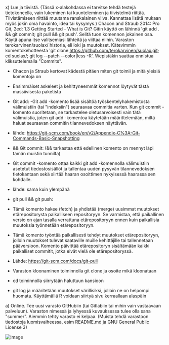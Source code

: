 x) Lue ja tiivistä. (Tässä x-alakohdassa ei tarvitse tehdä testejä tietokoneella, vain lukeminen tai kuunteleminen ja tiivistelmä riittää. Tiivistämiseen riittää muutama ranskalainen viiva. Kannattaa lisätä mukaan myös jokin oma havainto, idea tai kysymys.)
Chacon and Straub 2014: Pro Git, 2ed: 1.3 Getting Started - What is Git?
Gitin käyttö on lähinnä 'git add . && git commit; git pull && git push'. Selitä tuon komennon jokainen osa. Käytä apuna itse valitsemiasi lähteitä ja viittaa niihin.
Varaston terokarvinen/suolax/ historia, eli loki ja muutokset. Kätevimmin komentokehotteesta 'git clone https://github.com/terokarvinen/suolax.git; cd suolax/; git log --patch --color|less -R'. Wepistäkin saattaa onnistua kliksuttelemalla "Commits".

- Chacon ja Straub kertovat kädestä pitäen miten git toimii ja mitä yleisiä komentoja on
- Ensimmäiset askeleet ja kehittyneemmät komennot löytyvät tästä massiivisesta paketista


- Git add:
-Git add -komento lisää sisältöä työskentelyhakemistosta välimuistiin (tai "indeksiin") seuraavaa commitia varten. Kun git commit -komento suoritetaan, se tarkastelee oletusarvoisesti vain tätä välimuistia, joten git add -komentoa käytetään määrittelemään, miltä haluat seuraavan commitin tilannevedoksen näyttävän.
-   lähde: https://git-scm.com/book/en/v2/Appendix-C%3A-Git-Commands-Basic-Snapshotting

-   && Git commit:  (&& tarkastaa että edellinen komento on mennyt läpi tämän muistin tunnilta)
-   Git commit -komento ottaa kaikki git add -komennolla välimuistiin asetetut tiedostosisällöt ja tallentaa uuden pysyvän tilannevedoksen tietokantaan sekä siirtää haaran osoittimen nykyisessä haarassa sen kohdalle.
-   lähde: sama kuin ylempänä

-   git pull && git push:
-   Tämä komento hakee (fetch) ja yhdistää (merge) uusimmat muutokset etärepositorysta paikalliseen repositoryyn. Se varmistaa, että paikallinen versio on ajan tasalla verrattuna etärepositoryyn ennen kuin paikallisia muutoksia työnnetään etärepositoryyn.
-   Tämä komento työntää paikallisesti tehdyt muutokset etärepositoryyn, jolloin muutokset tulevat saataville muille kehittäjille tai tallennetaan pääversioon. Komento päivittää etärepositoryn sisältämään kaikki paikalliset commitit, jotka eivät vielä ole etärepositoryssä.
-   Lähde: https://git-scm.com/docs/git-pull

-   Varaston kloonaminen toiminnolla git clone ja osoite mikä kloonataan
-   cd toiminnolla siirrytään haluttuun kansioon
-   git log ja määritetään muutokset värillisiksi, jolloin ne on helpompi huomata. Käyttämällä R voidaan siirtyä sivu kerraallaan alaspäin


a) Online. Tee uusi varasto GitHubiin (tai Gitlabiin tai mihin vain vastaavaan palveluun). Varaston nimessä ja lyhyessä kuvauksessa tulee olla sana "summer". Aiemmin tehty varasto ei kelpaa. (Muista tehdä varastoon tiedostoja luomisvaiheessa, esim README.md ja GNU General Public License 3)

![image](https://github.com/Linux88888/Palvelintenhallinta/assets/143414956/8acbf5bb-9834-4dae-8971-654903ed1c6a)


